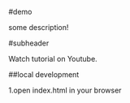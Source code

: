 #demo


some description!


#subheader

Watch tutorial on Youtube.

##local development

1.open index.html in your browser